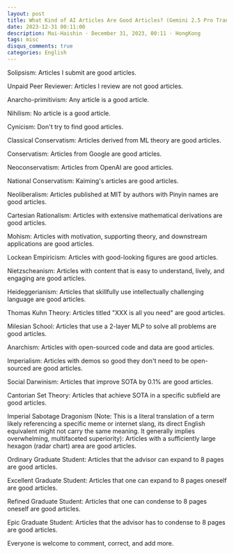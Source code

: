 ```yaml
---
layout: post
title: What Kind of AI Articles Are Good Articles? (Gemini 2.5 Pro Translated Version)
date: 2023-12-31 00:11:00
description: Mai-Haishin · December 31, 2023, 00:11 · HongKong
tags: misc
disqus_comments: true
categories: English
---
```


Solipsism: Articles I submit are good articles.

Unpaid Peer Reviewer: Articles I review are not good articles.

Anarcho-primitivism: Any article is a good article.

Nihilism: No article is a good article.

Cynicism: Don't try to find good articles.

Classical Conservatism: Articles derived from ML theory are good articles.

Conservatism: Articles from Google are good articles.

Neoconservatism: Articles from OpenAI are good articles.

National Conservatism: Kaiming's articles are good articles.

Neoliberalism: Articles published at MIT by authors with Pinyin names are good articles.

Cartesian Rationalism: Articles with extensive mathematical derivations are good articles.

Mohism: Articles with motivation, supporting theory, and downstream applications are good articles.

Lockean Empiricism: Articles with good-looking figures are good articles.

Nietzscheanism: Articles with content that is easy to understand, lively, and engaging are good articles.

Heideggerianism: Articles that skillfully use intellectually challenging language are good articles.

Thomas Kuhn Theory: Articles titled "XXX is all you need" are good articles.

Milesian School: Articles that use a 2-layer MLP to solve all problems are good articles.

Anarchism: Articles with open-sourced code and data are good articles.

Imperialism: Articles with demos so good they don't need to be open-sourced are good articles.

Social Darwinism: Articles that improve SOTA by 0.1% are good articles.

Cantorian Set Theory: Articles that achieve SOTA in a specific subfield are good articles.

Imperial Sabotage Dragonism (Note: This is a literal translation of a term likely referencing a specific meme or internet slang, its direct English equivalent might not carry the same meaning. It generally implies overwhelming, multifaceted superiority): Articles with a sufficiently large hexagon (radar chart) area are good articles.

Ordinary Graduate Student: Articles that the advisor can expand to 8 pages are good articles.

Excellent Graduate Student: Articles that one can expand to 8 pages oneself are good articles.

Refined Graduate Student: Articles that one can condense to 8 pages oneself are good articles.

Epic Graduate Student: Articles that the advisor has to condense to 8 pages are good articles.

Everyone is welcome to comment, correct, and add more.
